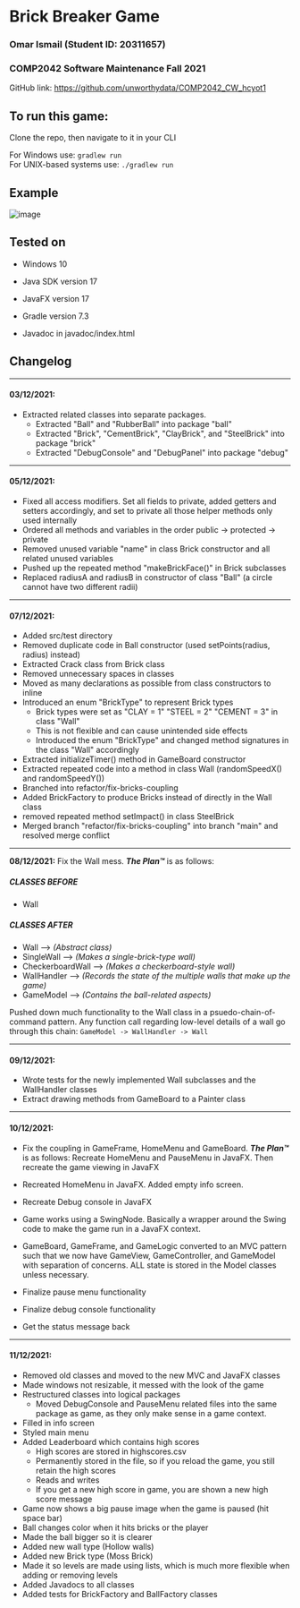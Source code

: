 # Brick Breaker Game
### Omar Ismail (Student ID: 20311657)  
### COMP2042 Software Maintenance Fall 2021

GitHub link: https://github.com/unworthydata/COMP2042_CW_hcyot1

## To run this game:
Clone the repo, then navigate to it in your CLI
  
For Windows use: ```gradlew run```  
For UNIX-based systems use: ```./gradlew run```

## Example
![image](https://user-images.githubusercontent.com/65664371/145704882-e5f64d35-734f-4ad8-993e-26a5bed7509a.png)

## Tested on 
* Windows 10
* Java SDK version 17
* JavaFX version 17
* Gradle version 7.3

* Javadoc in javadoc/index.html

## Changelog

---
#### 03/12/2021:
* Extracted related classes into separate packages.
  * Extracted "Ball" and "RubberBall" into package "ball"
  * Extracted "Brick", "CementBrick", "ClayBrick", and "SteelBrick" into package "brick"
  * Extracted "DebugConsole" and "DebugPanel" into package "debug"
---
#### 05/12/2021:
* Fixed all access modifiers. Set all fields to private, added getters and setters accordingly, and set to private all those helper methods only used internally
* Ordered all methods and variables in the order public -> protected -> private
* Removed unused variable "name" in class Brick constructor and all related unused variables
* Pushed up the repeated method "makeBrickFace()" in Brick subclasses
* Replaced radiusA and radiusB in constructor of class "Ball" (a circle cannot have two different radii)
---
#### 07/12/2021:
* Added src/test directory
* Removed duplicate code in Ball constructor (used setPoints(radius, radius) instead)
* Extracted Crack class from Brick class
* Removed unnecessary spaces in classes
* Moved as many declarations as possible from class constructors to inline
* Introduced an enum "BrickType" to represent Brick types
  * Brick types were set as "CLAY = 1" "STEEL = 2" "CEMENT = 3" in class "Wall"
  * This is not flexible and can cause unintended side effects
  * Introduced the enum "BrickType" and changed method signatures in the class "Wall" accordingly
* Extracted initializeTimer() method in GameBoard constructor
* Extracted repeated code into a method in class Wall (randomSpeedX() and randomSpeedY())
* Branched into refactor/fix-bricks-coupling
* Added BrickFactory to produce Bricks instead of directly in the Wall class
* removed repeated method setImpact() in class SteelBrick
* Merged branch "refactor/fix-bricks-coupling" into branch "main" and resolved merge conflict
---
**08/12/2021:** Fix the Wall mess. **_The Plan™_** is as follows:  
##### CLASSES BEFORE
  * Wall
##### CLASSES AFTER
  * Wall --> _(Abstract class)_
  * SingleWall --> _(Makes a single-brick-type wall)_
  * CheckerboardWall --> _(Makes a checkerboard-style wall)_
  * WallHandler --> _(Records the state of the multiple walls that make up the game)_
  * GameModel --> _(Contains the ball-related aspects)_

Pushed down much functionality to the Wall class in a psuedo-chain-of-command pattern.
Any function call regarding low-level details of a wall go through this chain: `GameModel -> WallHandler -> Wall`

---
#### 09/12/2021:
* Wrote tests for the newly implemented Wall subclasses and the WallHandler classes
* Extract drawing methods from GameBoard to a Painter class
---
#### 10/12/2021:
* Fix the coupling in GameFrame, HomeMenu and GameBoard. **_The Plan™_** is as follows:
Recreate HomeMenu and PauseMenu in JavaFX. Then recreate the game viewing in JavaFX

* Recreated HomeMenu in JavaFX. Added empty info screen.
* Recreate Debug console in JavaFX
* Game works using a SwingNode. Basically a wrapper around the Swing code to make the game run in a JavaFX context.
* GameBoard, GameFrame, and GameLogic converted to an MVC pattern such that we now have GameView, GameController, and GameModel with separation of concerns. ALL state is stored in the Model classes unless necessary.
* Finalize pause menu functionality
* Finalize debug console functionality
* Get the status message back
---
#### 11/12/2021:
* Removed old classes and moved to the new MVC and JavaFX classes
* Made windows not resizable, it messed with the look of the game
* Restructured classes into logical packages
  * Moved DebugConsole and PauseMenu related files into the same package as game, as they only make sense in a game context.
* Filled in info screen
* Styled main menu
* Added Leaderboard which contains high scores
  * High scores are stored in highscores.csv
  * Permanently stored in the file, so if you reload the game, you still retain the high scores
  * Reads and writes
  * If you get a new high score in game, you are shown a new high score message
* Game now shows a big pause image when the game is paused (hit space bar)
* Ball changes color when it hits bricks or the player
* Made the ball bigger so it is clearer
* Added new wall type (Hollow walls)
* Added new Brick type (Moss Brick)
* Made it so levels are made using lists, which is much more flexible when adding or removing levels
* Added Javadocs to all classes
* Added tests for BrickFactory and BallFactory classes
